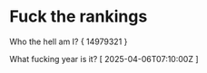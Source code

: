 # Fuck the rankings

Who the hell am I?
{ 14979321 }

What fucking year is it?
[ 2025-04-06T07:10:00Z ]
